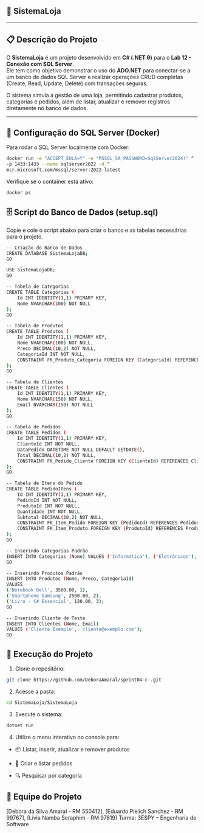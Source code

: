## 🏬 SistemaLoja

---

## 📋 Descrição do Projeto

O **SistemaLoja** é um projeto desenvolvido em **C# (.NET 9)** para o **Lab 12 - Conexão com SQL Server**.  
Ele tem como objetivo demonstrar o uso do **ADO.NET** para conectar-se a um banco de dados SQL Server e realizar operações CRUD completas (Create, Read, Update, Delete) com transações seguras.

O sistema simula a gestão de uma loja, permitindo cadastrar produtos, categorias e pedidos, além de listar, atualizar e remover registros diretamente no banco de dados.

---

## 🐳 Configuração do SQL Server (Docker)

Para rodar o SQL Server localmente com Docker:

```bash
docker run -e "ACCEPT_EULA=Y" -e "MSSQL_SA_PASSWORD=SqlServer2024!" ^
-p 1433:1433 --name sqlserver2022 -d ^
mcr.microsoft.com/mssql/server:2022-latest 
```

Verifique se o container está ativo:
```bash
docker ps
```

## 🗄️ Script do Banco de Dados (setup.sql)

Copie e cole o script abaixo para criar o banco e as tabelas necessárias para o projeto.

```bash
-- Criação do Banco de Dados
CREATE DATABASE SistemaLojaDB;
GO

USE SistemaLojaDB;
GO

-- Tabela de Categorias
CREATE TABLE Categorias (
    Id INT IDENTITY(1,1) PRIMARY KEY,
    Nome NVARCHAR(100) NOT NULL
);
GO

-- Tabela de Produtos
CREATE TABLE Produtos (
    Id INT IDENTITY(1,1) PRIMARY KEY,
    Nome NVARCHAR(100) NOT NULL,
    Preco DECIMAL(10,2) NOT NULL,
    CategoriaId INT NOT NULL,
    CONSTRAINT FK_Produto_Categoria FOREIGN KEY (CategoriaId) REFERENCES Categorias(Id)
);
GO

-- Tabela de Clientes
CREATE TABLE Clientes (
    Id INT IDENTITY(1,1) PRIMARY KEY,
    Nome NVARCHAR(150) NOT NULL,
    Email NVARCHAR(150) NOT NULL
);
GO

-- Tabela de Pedidos
CREATE TABLE Pedidos (
    Id INT IDENTITY(1,1) PRIMARY KEY,
    ClienteId INT NOT NULL,
    DataPedido DATETIME NOT NULL DEFAULT GETDATE(),
    Total DECIMAL(10,2) NOT NULL,
    CONSTRAINT FK_Pedido_Cliente FOREIGN KEY (ClienteId) REFERENCES Clientes(Id)
);
GO

-- Tabela de Itens do Pedido
CREATE TABLE PedidoItens (
    Id INT IDENTITY(1,1) PRIMARY KEY,
    PedidoId INT NOT NULL,
    ProdutoId INT NOT NULL,
    Quantidade INT NOT NULL,
    Subtotal DECIMAL(10,2) NOT NULL,
    CONSTRAINT FK_Item_Pedido FOREIGN KEY (PedidoId) REFERENCES Pedidos(Id),
    CONSTRAINT FK_Item_Produto FOREIGN KEY (ProdutoId) REFERENCES Produtos(Id)
);
GO

-- Inserindo Categorias Padrão
INSERT INTO Categorias (Nome) VALUES ('Informática'), ('Eletrônicos'), ('Livros');
GO

-- Inserindo Produtos Padrão
INSERT INTO Produtos (Nome, Preco, CategoriaId)
VALUES
('Notebook Dell', 3500.00, 1),
('Smartphone Samsung', 2500.00, 2),
('Livro - C# Essencial', 120.00, 3);
GO

-- Inserindo Cliente de Teste
INSERT INTO Clientes (Nome, Email)
VALUES ('Cliente Exemplo', 'cliente@exemplo.com');
GO
```

## 🚀 Execução do Projeto

1. Clone o repositório:

```bash
git clone https://github.com/DeboraAmaral/sprint04-c-.git
```

2. Acesse a pasta:

```bash
cd SistemaLoja/SistemaLoja
```

3. Execute o sistema:

```bash
dotnet run
```

4. Utilize o menu interativo no console para:

- 📦 Listar, inserir, atualizar e remover produtos

- 🧾 Criar e listar pedidos

- 🔍 Pesquisar por categoria
  

## 👥 Equipe do Projeto

[Debora da Silva Amaral - RM 550412],
[Eduardo Pielich Sanchez - RM 99767],
[Livia Namba Seraphim - RM 97819]
Turma: 3ESPY – Engenharia de Software
